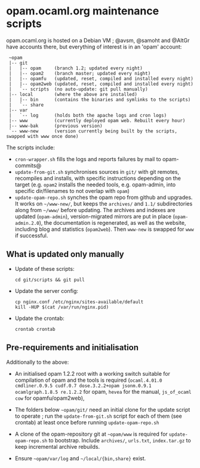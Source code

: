 # opam.ocaml.org maintenance scripts

opam.ocaml.org is hosted on a Debian VM ; @avsm, @samoht and @AltGr have accounts there, but everything of interest is in an 'opam' account:
```
 ~opam
 |-- git
 |   |-- opam     (branch 1.2; updated every night)
 |   |-- opam2    (branch master; updated every night)
 |   |-- opamfu   (updated, reset, compiled and installed every night)
 |   |-- opam2web (updated, reset, compiled and installed every night)
 |   `-- scripts  (no auto-update: git pull manually)
 |-- local        (where the above are installed)
 |   |-- bin      (contains the binaries and symlinks to the scripts)
 |   `-- share
 |-- var
 |   `-- log      (holds both the apache logs and cron logs)
 |-- www          (currently deployed opam web. Rebuilt every hour)
 |-- www-bak      (previous version)
 `-- www-new      (version currently being built by the scripts, swapped with www once done)
```

The scripts include:

* `cron-wrapper.sh` fills the logs and reports failures by mail to opam-commits@
* `update-from-git.sh` synchronises sources in `git/` with git remotes,
  recompiles and installs, with specific instructions depending on the target
  (e.g. `opam2` installs the needed tools, e.g. opam-admin, into specific
  dir/filenames to not overlap with `opam`)
* `update-opam-repo.sh` synches the opam repo from github and upgrades. It works
  on `~/www-new/`, but keeps the `archives/` and `1.1/` subdirectories along
  from `~/www/` before updating. The archives and indexes are updated
  (`opam-admin`), version-migrated mirrors are put in place (`opam-admin.2.0`),
  the documentation is regenerated, as well as the website, including blog and
  statistics (`opam2web`). Then `www-new` is swapped for `www` if successful.

## What is updated only manually

* Update of these scripts:

    ```
    cd git/scripts && git pull
    ```
* Update the server config:

    ```
    cp nginx.conf /etc/nginx/sites-available/default
    kill -HUP $(cat /var/run/nginx.pid)
    ```
* Update the crontab:

    ```
    crontab crontab
    ```

## Pre-requirements and initialisation

Additionally to the above:

* An initialised opam 1.2.2 root with a working switch suitable for compilation
  of opam and the tools is required (`ocaml.4.01.0 cmdliner.0.9.5 cudf.0.7
  dose.3.2.2+opam jsonm.0.9.1 ocamlgraph.1.8.5 re.1.2.2` for opam, `hevea` for
  the manual, `js_of_ocaml cow` for opamfu/opam2web),

* The folders below `~opam/git/` need an initial clone for the update script to
  operate ; run the `update-from-git.sh` script for each of them (see crontab)
  at least once before running `update-opam-repo.sh`

* A clone of the opam-repository git at `~opam/www` is required for
  `update-opam-repo.sh` to bootstrap. Include `archives/`, `urls.txt`,
  `index.tar.gz` to keep incremental archive rebuilds.

* Ensure `~opam/var/log` and `~/local/{bin,share}` exist.
